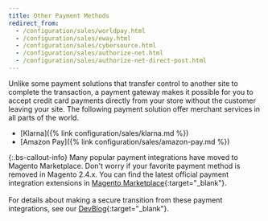 ```yaml
---
title: Other Payment Methods
redirect_from:
  - /configuration/sales/worldpay.html
  - /configuration/sales/eway.html
  - /configuration/sales/cybersource.html
  - /configuration/sales/authorize-net.html
  - /configuration/sales/authorize-net-direct-post.html
---
```


Unlike some payment solutions that transfer control to another site to complete the transaction, a payment gateway makes it possible for you to accept credit card payments directly from your store without the customer leaving your site. The following payment solution offer merchant services in all parts of the world.

- [Klarna]({% link configuration/sales/klarna.md %})
- [Amazon Pay]({% link configuration/sales/amazon-pay.md %})

{:.bs-callout-info}
Many popular payment integrations have moved to Magento Marketplace. Don't worry if your favorite payment method is removed in Magento 2.4.x. You can find the latest official payment integration extensions in [Magento Marketplace](https://marketplace.magento.com/extensions/payments-security/payment-integration.html?_ga=2.80488020.2105547619.1564067043-238341041.1564067043#q=&idx=m2_cloud_prod_default_products&p=0&hFR%5Bcategories.level0%5D%5B0%5D=Extensions%20%2F%2F%2F%20Payments%20%26%20Security%20%2F%2F%2F%20Payment%20Integration&nR%5Bvisibility_catalog%5D%5B%3D%5D%5B0%5D=1){:target="_blank"}.<br/><br/>
For details about making a secure transition from these payment integrations, see our [DevBlog](https://community.magento.com/t5/Magento-DevBlog/Deprecation-of-Magento-core-payment-integrations/ba-p/426445){:target="_blank"}.
